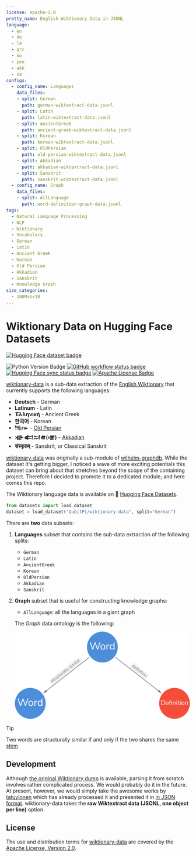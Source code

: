 ```yaml
---
license: apache-2.0
pretty_name: English Wiktionary Data in JSONL
language:
  - en
  - de
  - la
  - grc
  - ko
  - peo
  - akk
  - sa
configs:
  - config_name: Languages
    data_files:
    - split: German
      path: german-wiktextract-data.jsonl
    - split: Latin
      path: latin-wiktextract-data.jsonl
    - split: AncientGreek
      path: ancient-greek-wiktextract-data.jsonl
    - split: Korean
      path: korean-wiktextract-data.jsonl
    - split: OldPersian
      path: old-persian-wiktextract-data.jsonl
    - split: Akkadian
      path: akkadian-wiktextract-data.jsonl
    - split: Sanskrit
      path: sanskrit-wiktextract-data.jsonl
  - config_name: Graph
    data_files:
    - split: AllLanguage
      path: word-definition-graph-data.jsonl
tags:
  - Natural Language Processing
  - NLP
  - Wiktionary
  - Vocabulary
  - German
  - Latin
  - Ancient Greek
  - Korean
  - Old Persian
  - Akkadian
  - Sanskrit
  - Knowledge Graph
size_categories:
  - 100M<n<1B
---
```


Wiktionary Data on Hugging Face Datasets
========================================

[![Hugging Face dataset badge]][Hugging Face dataset URL]

![Python Version Badge]
[![GitHub workflow status badge][GitHub workflow status badge]][GitHub workflow status URL]
[![Hugging Face sync status badge]][Hugging Face sync status URL]
[![Apache License Badge]][Apache License, Version 2.0]

[wiktionary-data]() is a sub-data extraction of the [English Wiktionary](https://en.wiktionary.org) that currently
supports the following languages:

- __Deutsch__ - German
- __Latinum__ - Latin
- __Ἑλληνική__ - Ancient Greek
- __한국어__ - Korean
- __𐎠𐎼𐎹__ - [Old Persian](https://en.wikipedia.org/wiki/Old_Persian_cuneiform)
- __𒀝𒅗𒁺𒌑(𒌝)__ - [Akkadian](https://en.wikipedia.org/wiki/Akkadian_language)
- __संस्कृतम्__ - Sanskrit, or Classical Sanskrit

[wiktionary-data]() was originally a sub-module of [wilhelm-graphdb](https://github.com/QubitPi/wilhelm-graphdb). While
the dataset it's getting bigger, I noticed a wave of more exciting potentials this dataset can bring about that
stretches beyond the scope of the containing project. Therefore I decided to promote it to a dedicated module; and here
comes this repo.

The Wiktionary language data is available on 🤗 [Hugging Face Datasets][Hugging Face dataset URL].

```python
from datasets import load_dataset
dataset = load_dataset("QubitPi/wiktionary-data", split="German")
```

There are __two__ data subsets:

1. __Languages__ subset that contains the sub-data extraction of the following splits:

   - `German`
   - `Latin`
   - `AncientGreek`
   - `Korean`
   - `OldPersian`
   - `Akkadian`
   - `Sanskrit`

2. __Graph__ subset that is useful for constructing knowledge graphs:

   - `AllLanguage`: all the languages in a giant graph

   The _Graph_ data ontology is the following:

   <div align="center">
       <img src="ontology.png" size="50%" alt="Error loading ontology.png"/>
   </div>

> [!TIP]
>
> Two words are structurally similar if and only if the two shares the same\
> [stem](https://en.wikipedia.org/wiki/Word_stem)

Development
-----------

Although [the original Wiktionary dump](https://dumps.wikimedia.org/) is available, parsing it from scratch involves
rather complicated process. We would probably do it in the future. At present, however, we would simply take the awesome
works by [tatuylonen](https://github.com/tatuylonen/wiktextract) which has already processed it and presented it in
[in JSON format](https://kaikki.org/dictionary/rawdata.html). wiktionary-data takes the
__raw Wiktextract data (JSONL, one object per line)__ option.

License
-------

The use and distribution terms for [wiktionary-data]() are covered by the [Apache License, Version 2.0].

[Apache License Badge]: https://img.shields.io/badge/Apache%202.0-F25910.svg?style=for-the-badge&logo=Apache&logoColor=white
[Apache License, Version 2.0]: https://www.apache.org/licenses/LICENSE-2.0

[Docker login command]: https://docker.qubitpi.org//reference/cli/docker/login/#options

[GitHub workflow status badge]: https://img.shields.io/github/actions/workflow/status/QubitPi/wiktionary-data/ci-cd.yaml?branch=master&style=for-the-badge&logo=github&logoColor=white&label=CI/CD
[GitHub workflow status URL]: https://github.com/QubitPi/wiktionary-data/actions/workflows/ci-cd.yaml

[Hugging Face dataset badge]: https://img.shields.io/badge/Hugging%20Face%20Dataset-wiktionary--data-FF9D00?style=for-the-badge&logo=huggingface&logoColor=white&labelColor=6B7280
[Hugging Face dataset URL]: https://huggingface.co/datasets/QubitPi/wiktionary-data

[Hugging Face sync status badge]: https://img.shields.io/github/actions/workflow/status/QubitPi/wiktionary-data/ci-cd.yaml?branch=master&style=for-the-badge&logo=github&logoColor=white&label=Hugging%20Face%20Sync%20Up
[Hugging Face sync status URL]: https://github.com/QubitPi/wiktionary-data/actions/workflows/ci-cd.yaml

[Python Version Badge]: https://img.shields.io/badge/Python-3.10-FFD845?labelColor=498ABC&style=for-the-badge&logo=python&logoColor=white
